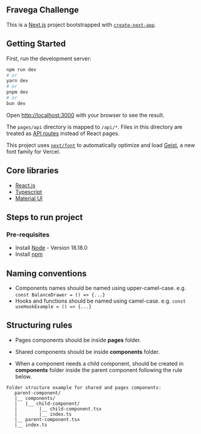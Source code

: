 ## Fravega Challenge

This is a [Next.js](https://nextjs.org) project bootstrapped with [`create-next-app`](https://nextjs.org/docs/pages/api-reference/create-next-app).

## Getting Started

First, run the development server:

```bash
npm run dev
# or
yarn dev
# or
pnpm dev
# or
bun dev
```

Open [http://localhost:3000](http://localhost:3000) with your browser to see the result.

The `pages/api` directory is mapped to `/api/*`. Files in this directory are treated as [API routes](https://nextjs.org/docs/pages/building-your-application/routing/api-routes) instead of React pages.

This project uses [`next/font`](https://nextjs.org/docs/pages/building-your-application/optimizing/fonts) to automatically optimize and load [Geist](https://vercel.com/font), a new font family for Vercel.

## Core libraries

- [React.js](https://react.dev/reference/react)
- [Typescript](https://www.typescriptlang.org/docs/handbook/typescript-in-5-minutes.html)
- [Material UI](https://mui.com/material-ui/getting-started/)

## Steps to run project

### Pre-requisites

- Install [Node](https://nodejs.org/en/download/package-manager) - Version 18.18.0
- Install [npm](https://docs.npmjs.com/about-npm-versions)

## Naming conventions

- Components names should be named using upper-camel-case. e.g. `const BalanceDrawer = () => {...}`
- Hooks and functions should be named using camel-case. e.g. `const useHookExample = () => {...}`

## Structuring rules

- Pages components should be inside **pages** folder.
- Shared components should be inside **components** folder.

- When a component needs a child component, should be created in **components** folder inside the parent component following the rule below.

```
Folder structure example for shared and pages components:
   parent-component/
   |__ components/
   |   |__ child-component/
   |        |__ child-component.tsx
   |        |__ index.ts
   |__ parent-component.tsx
   |__ index.ts

```

